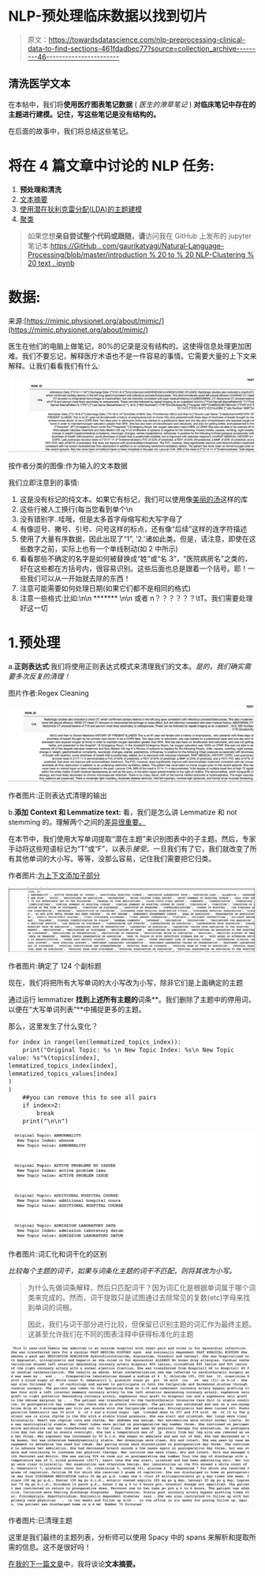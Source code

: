 # NLP-预处理临床数据以找到切片

> 原文：<https://towardsdatascience.com/nlp-preprocessing-clinical-data-to-find-sections-461fdadbec77?source=collection_archive---------46----------------------->

## 清洗医学文本

在本帖中，我们将**使用医疗图表笔记数据** ( *医生的潦草笔记* ) **对临床笔记中存在的主题进行建模。记住，写这些笔记是没有结构的。**

在后面的故事中，我们将总结这些笔记。

# 将在 4 篇文章中讨论的 NLP 任务:

1.  **预处理和清洗**
2.  [文本摘要](https://medium.com/@tyagigaurika27/text-summarization-for-clustering-documents-2e074da6437a)
3.  [使用潜在狄利克雷分配(LDA)的主题建模](https://medium.com/@tyagigaurika27/nlp-topic-modeling-to-identify-clusters-ca207244d04f)
4.  [聚类](https://medium.com/@tyagigaurika27/identifying-relationships-in-clinical-text-nlp-clustering-929eb04b5942)

> 如果您想**亲自尝试整个代码或跟随，请**访问我在 GitHub 上发布的 jupyter 笔记本:[https://GitHub . com/gaurikatyagi/Natural-Language-Processing/blob/master/introduction % 20 to % 20 NLP-Clustering % 20 text . ipynb](https://github.com/gaurikatyagi/Natural-Language-Processing/blob/master/Introdution%20to%20NLP-Clustering%20Text.ipynb)

# 数据:

来源:[https://mimic.physionet.org/about/mimic/](https://mimic.physionet.org/about/mimic/)

医生在他们的电脑上做笔记，80%的记录是没有结构的。这使得信息处理更加困难。我们不要忘记，解释医疗术语也不是一件容易的事情。它需要大量的上下文来解释。让我们看看我们有什么:

![](img/41819305195cbfdfcaf6aaee80150983.png)

按作者分类的图像:作为输入的文本数据

我们立即注意到的事情:

1.  这是没有标记的纯文本。如果它有标记，我们可以使用像[美丽的汤](https://www.pythonforbeginners.com/beautifulsoup/beautifulsoup-4-python)这样的库
2.  这些行被人工换行(每当您看到单个\n
3.  没有错别字..哇哦，但是太多首字母缩写和大写字母了
4.  有像逗号、撇号、引号、问号这样的标点，还有像“后续”这样的连字符描述
5.  使用了大量有序数据，因此出现了“1”, '2.'诸如此类。但是，请注意，即使在这些数字之前，实际上也有一个单线制动(如 2 中所示)
6.  看看那些不确定的名字是如何被替换成“姓”或“名 3”，“医院病房名”之类的，好在这些都在方括号内，很容易识别。这些后面也总是跟着一个括号。耶！一些我们可以从一开始就去除的东西！
7.  注意可能需要如何处理日期(如果它们都不是相同的格式)
8.  注意一些格式:比如:\n\n ******* \n\n 或者 n？？？？？？\tT。我们需要处理好这一切

# 1.预处理

a.**正则表达式**:我们将使用正则表达式模式来清理我们的文本。*是的，我们确实需要多次反复的清理！*

图片作者:Regex Cleaning

![](img/e96f86885cdf97068a4a06cdcf187c71.png)

作者图片:正则表达式清理的输出

b.**添加** **Context 和 Lemmatize text:** 看，我们是怎么讲 Lemmatize 和 not stemming 的。理解两个之间的[差异很重要。](https://nlp.stanford.edu/IR-book/html/htmledition/stemming-and-lemmatization-1.html)

在本节中，我们使用大写单词提取“潜在主题”来识别图表中的子主题。然后，专家手动将这些短语标记为“T”或“F”，以表示*接受*。一旦我们有了它，我们就改变了所有其他单词的大小写。等等，没那么容易，记住我们需要把它归类。

作者图片:[为上下文添加子部分](https://gist.github.com/gaurikatyagi/c0546c357f181da82be8d4493a8b68ed#file-adding-subsections-with-context)

![](img/e059a6041e7fb8bebd70e9e50c91d67f.png)

作者图片:确定了 124 个副标题

现在，我们将把所有大写单词的大小写改为小写，除非它们是上面确定的主题

通过运行 lemmatizer **找到上述所有主题的**词条**。我们删除了主题中的停用词，以便在“大写单词列表”**中捕捉更多的主题。

那么，这里发生了什么变化？

```
for index in range(len(lemmatized_topics_index)):
    print("Original Topic: %s \n New Topic Index: %s\n New Topic value: %s"%(topics[index],                                                                                       lemmatized_topics_index[index],                                                                lemmatized_topics_values[index]
)
)
    ##you can remove this to see all pairs
    if index>2:
        break
    print("\n\n")
```

![](img/32c03669f10d5911b2a014e81eb2590f.png)

作者图片:词汇化和词干化的区别

*比较每个主题的词干，如果与词条化主题的词干不匹配，则将其改为小写。*

> 为什么先做词条解释，然后只匹配词干？因为词汇化是根据单词属于哪个词类来完成的。然而，词干提取只是试图通过去除常见的复数(etc)字母来找到单词的词根。
> 
> 因此，我们与词干部分进行比较，但保留已识别主题的词汇作为最终主题。这甚至允许我们在不同的图表注释中获得标准化的主题

![](img/23852ba56309de963643fb3b2a75ffd1.png)

作者图片:已清理主题

这里是我们最终的主题列表，分析师可以使用 Spacy 中的 spans 来解析和提取所需的信息。这不是很好吗！

[在我的下一篇文章](https://medium.com/@tyagigaurika27/text-summarization-for-clustering-documents-2e074da6437a)中，我将谈论**文本摘要。**